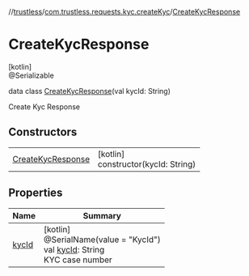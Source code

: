 //[trustless](../../../index.md)/[com.trustless.requests.kyc.createKyc](../index.md)/[CreateKycResponse](index.md)

# CreateKycResponse

[kotlin]\
@Serializable

data class [CreateKycResponse](index.md)(val kycId: String)

Create Kyc Response

## Constructors

| | |
|---|---|
| [CreateKycResponse](-create-kyc-response.md) | [kotlin]<br>constructor(kycId: String) |

## Properties

| Name | Summary |
|---|---|
| [kycId](kyc-id.md) | [kotlin]<br>@SerialName(value = &quot;KycId&quot;)<br>val [kycId](kyc-id.md): String<br>KYC case number |
